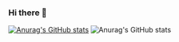### Hi there 👋
[![Anurag's GitHub stats](https://github-readme-stats.vercel.app/api?username=starry-skyss)](https://github.com/anuraghazra/github-readme-stats)
![Anurag's GitHub stats](https://github-readme-stats.vercel.app/api?username=starry-skyss&show_icons=true&theme=radical)
<!--
**starry-skyss/starry-skyss** is a ✨ _special_ ✨ repository because its `README.md` (this file) appears on your GitHub profile.

Here are some ideas to get you started:

- 🔭 I’m currently working on ...
- 🌱 I’m currently learning ...
- 👯 I’m looking to collaborate on ...
- 🤔 I’m looking for help with ...
- 💬 Ask me about ...
- 📫 How to reach me: ...
- 😄 Pronouns: ...
- ⚡ Fun fact: ...
-->
